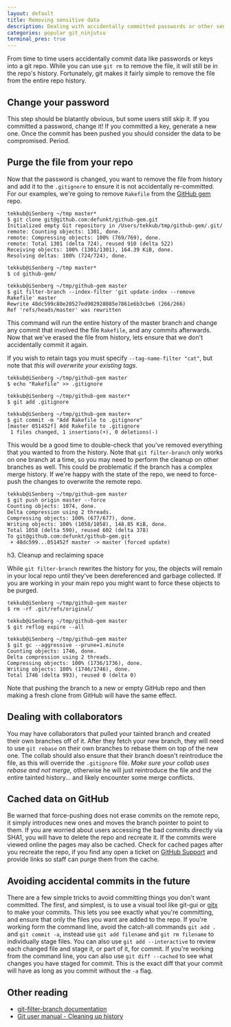 ```yaml
---
layout: default
title: Removing sensitive data
description: Dealing with accidentally committed passwords or other sensitive information
categories: popular git_ninjutsu
terminal_pres: true
---
```


From time to time users accidentally commit data like passwords or keys into a git repo.  While you can use `git rm` to remove the file, it will still be in the repo's history.  Fortunately, git makes it fairly simple to remove the file from the entire repo history.

Change your password
--------------------

This step should be blatantly obvious, but some users still skip it.  If you committed a password, change it!  If you committed a key, generate a new one.  Once the commit has been pushed you should consider the data to be compromised.  Period.

Purge the file from your repo
-----------------------------

Now that the password is changed, you want to remove the file from history and add it to the `.gitignore` to ensure it is not accidentally re-committed.  For our examples, we're going to remove `Rakefile` from the [GitHub gem](http://github.com/defunkt/github-gem) repo.

    tekkub@iSenberg ~/tmp master*
    $ git clone git@github.com:defunkt/github-gem.git
    Initialized empty Git repository in /Users/tekkub/tmp/github-gem/.git/
    remote: Counting objects: 1301, done.
    remote: Compressing objects: 100% (769/769), done.
    remote: Total 1301 (delta 724), reused 910 (delta 522)
    Receiving objects: 100% (1301/1301), 164.39 KiB, done.
    Resolving deltas: 100% (724/724), done.

    tekkub@iSenberg ~/tmp master*
    $ cd github-gem/

    tekkub@iSenberg ~/tmp/github-gem master
    $ git filter-branch --index-filter 'git update-index --remove Rakefile' master
    Rewrite 48dc599c80e20527ed902928085e7861e6b3cbe6 (266/266)
    Ref 'refs/heads/master' was rewritten

This command will run the entire history of the master branch and change any commit that involved the file `Rakefile`, and any commits afterwards.  Now that we've erased the file from history, lets ensure that we don't accidentally commit it again.

If you wish to retain tags you must specify `--tag-name-filter "cat"`, but note that *this will overwrite your existing tags*.

    tekkub@iSenberg ~/tmp/github-gem master
    $ echo "Rakefile" >> .gitignore

    tekkub@iSenberg ~/tmp/github-gem master*
    $ git add .gitignore

    tekkub@iSenberg ~/tmp/github-gem master+
    $ git commit -m "Add Rakefile to .gitignore"
    [master 051452f] Add Rakefile to .gitignore
     1 files changed, 1 insertions(+), 0 deletions(-)

This would be a good time to double-check that you've removed everything that you wanted to from the history.  Note that `git filter-branch` only works on one branch at a time, so you may need to perform the cleanup on other branches as well.  This could be problematic if the branch has a complex merge history.  If we're happy with the state of the repo, we need to force-push the changes to overwrite the remote repo.

    tekkub@iSenberg ~/tmp/github-gem master
    $ git push origin master --force
    Counting objects: 1074, done.
    Delta compression using 2 threads.
    Compressing objects: 100% (677/677), done.
    Writing objects: 100% (1058/1058), 148.85 KiB, done.
    Total 1058 (delta 590), reused 602 (delta 378)
    To git@github.com:defunkt/github-gem.git
     + 48dc599...051452f master -> master (forced update)

h3. Cleanup and reclaiming space

While `git filter-branch` rewrites the history for you, the objects will remain in your local repo until they've been dereferenced and garbage collected.  If you are working in your main repo you might want to force these objects to be purged.

    tekkub@iSenberg ~/tmp/github-gem master
    $ rm -rf .git/refs/original/

    tekkub@iSenberg ~/tmp/github-gem master
    $ git reflog expire --all

    tekkub@iSenberg ~/tmp/github-gem master
    $ git gc --aggressive --prune=1.minute
    Counting objects: 1746, done.
    Delta compression using 2 threads.
    Compressing objects: 100% (1736/1736), done.
    Writing objects: 100% (1746/1746), done.
    Total 1746 (delta 993), reused 0 (delta 0)

Note that pushing the branch to a new or empty GitHub repo and then making a fresh clone from GitHub will have the same effect.

Dealing with collaborators
--------------------------

You may have collaborators that pulled your tainted branch and created their own branches off of it.  After they fetch your new branch, they will need to use `git rebase` on their own branches to rebase them on top of the new one.  The collab should also ensure that their branch doesn't reintroduce the file, as this will override the `.gitignore` file.  *Make sure your collab uses rebase and not merge,* otherwise he will just reintroduce the file and the entire tainted history... and likely encounter some merge conflicts.

Cached data on GitHub
---------------------

Be warned that force-pushing does not erase commits on the remote repo, it simply introduces new ones and moves the branch pointer to point to them.  If you are worried about users accessing the bad commits directly via SHA1, you will have to delete the repo and recreate it.  If the commits were viewed online the pages may also be cached.  Check for cached pages after you recreate the repo, if you find any open a ticket on [GitHub Support](http://support.github.com) and provide links so staff can purge them from the cache.

Avoiding accidental commits in the future
-----------------------------------------

There are a few simple tricks to avoid committing things you don't want committed.  The first, and simplest, is to use a visual tool like git-gui or [gitx](http://gitx.frim.nl/) to make your commits.  This lets you see exactly what you're committing, and ensure that only the files you want are added to the repo.  If you're working form the command line, avoid the catch-all commands `git add .` and `git commit -a`, instead use `git add filename` and `git rm filename` to individually stage files.  You can also use `git add --interactive` to review each changed file and stage it, or part of it, for commit. If you're working from the command line, you can also use `git diff --cached` to see what changes you have staged for commit.  This is the exact diff that your commit will have as long as you commit without the `-a` flag.

Other reading
-------------

* [git-filter-branch documentation](http://www.kernel.org/pub/software/scm/git/docs/git-filter-branch.html)
* [Git user manual - Cleaning up history](http://www.kernel.org/pub/software/scm/git/docs/user-manual.html#cleaning-up-history)